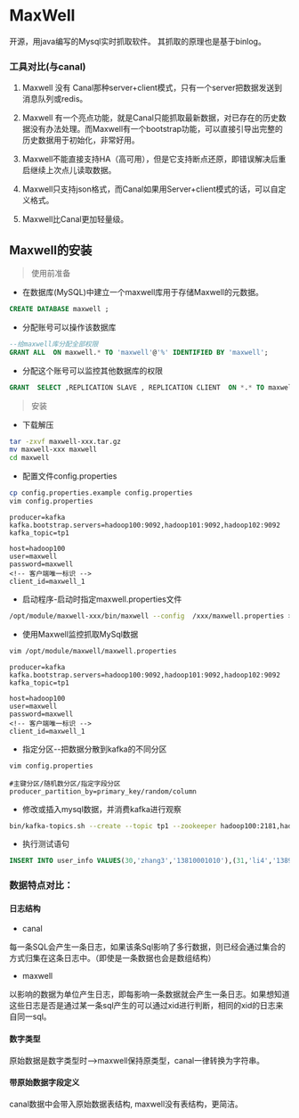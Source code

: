# MaxWell
开源，用java编写的Mysql实时抓取软件。 其抓取的原理也是基于binlog。
### 工具对比(与canal)
1. Maxwell 没有 Canal那种server+client模式，只有一个server把数据发送到消息队列或redis。


2. Maxwell 有一个亮点功能，就是Canal只能抓取最新数据，对已存在的历史数据没有办法处理。而Maxwell有一个bootstrap功能，可以直接引导出完整的历史数据用于初始化，非常好用。


3. Maxwell不能直接支持HA（高可用），但是它支持断点还原，即错误解决后重启继续上次点儿读取数据。 


4. Maxwell只支持json格式，而Canal如果用Server+client模式的话，可以自定义格式。


5. Maxwell比Canal更加轻量级。

## Maxwell的安装
>使用前准备
+ 在数据库(MySQL)中建立一个maxwell库用于存储Maxwell的元数据。
```sql
CREATE DATABASE maxwell ;
```
+ 分配账号可以操作该数据库
```sql
--给maxwell库分配全部权限
GRANT ALL  ON maxwell.* TO 'maxwell'@'%' IDENTIFIED BY 'maxwell';
```
+ 分配这个账号可以监控其他数据库的权限
```sql
GRANT  SELECT ,REPLICATION SLAVE , REPLICATION CLIENT  ON *.* TO maxwell@'%'
```
>安装
+ 下载解压
```bash
tar -zxvf maxwell-xxx.tar.gz
mv maxwell-xxx maxwell
cd maxwell
```
+ 配置文件config.properties 
```bash
cp config.properties.example config.properties
vim config.properties
```
```properties
producer=kafka
kafka.bootstrap.servers=hadoop100:9092,hadoop101:9092,hadoop102:9092
kafka_topic=tp1

host=hadoop100
user=maxwell
password=maxwell
<!-- 客户端唯一标识 -->
client_id=maxwell_1
```
+ 启动程序-启动时指定maxwell.properties文件
```bash
/opt/module/maxwell-xxx/bin/maxwell --config  /xxx/maxwell.properties >/dev/null 2>&1 &
```

+ 使用Maxwell监控抓取MySql数据
```bash
vim /opt/module/maxwell/maxwell.properties 
```
```properties
producer=kafka
kafka.bootstrap.servers=hadoop100:9092,hadoop101:9092,hadoop102:9092
kafka_topic=tp1

host=hadoop100
user=maxwell
password=maxwell
<!-- 客户端唯一标识 -->
client_id=maxwell_1
```
+ 指定分区--把数据分散到kafka的不同分区
```bash
vim config.properties
```
```properties
#主键分区/随机数分区/指定字段分区
producer_partition_by=primary_key/random/column
```
+ 修改或插入mysql数据，并消费kafka进行观察
```bash
bin/kafka-topics.sh --create --topic tp1 --zookeeper hadoop100:2181,hadoop101:2181,hadoop102:2181 --partitions 12 --replication-factor 1
```
+ 执行测试语句
```sql
INSERT INTO user_info VALUES(30,'zhang3','13810001010'),(31,'li4','1389999999');
```
### 数据特点对比：
#### 日志结构
+ canal 

每一条SQL会产生一条日志，如果该条Sql影响了多行数据，则已经会通过集合的方式归集在这条日志中。（即使是一条数据也会是数组结构）

+ maxwell

以影响的数据为单位产生日志，即每影响一条数据就会产生一条日志。如果想知道这些日志是否是通过某一条sql产生的可以通过xid进行判断，相同的xid的日志来自同一sql。

 #### 数字类型
原始数据是数字类型时-->maxwell保持原类型，canal一律转换为字符串。

#### 带原始数据字段定义
canal数据中会带入原始数据表结构, maxwell没有表结构，更简洁。

